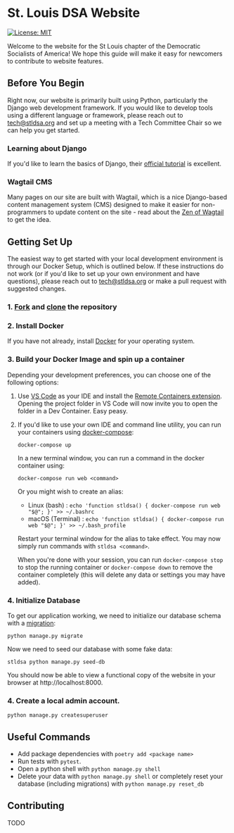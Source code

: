 # St. Louis DSA Website

[![License: MIT](https://img.shields.io/badge/License-MIT-yellow.svg)](https://opensource.org/licenses/MIT)

Welcome to the website for the St Louis chapter of the Democratic Socialists of America! We hope this guide will make it easy for newcomers to contribute to website features.

## Before You Begin

Right now, our website is primarily built using Python, particularly the Django web development framework. If you would like to develop tools using a different language or framework, please reach out to tech@stldsa.org and set up a meeting with a Tech Committee Chair so we can help you get started.

### Learning about Django

 If you'd like to learn the basics of Django, their [official tutorial](https://docs.djangoproject.com/en/3.2/intro/tutorial01/) is excellent.

### Wagtail CMS

Many pages on our site are built with Wagtail, which is a nice Django-based content management system (CMS) designed to make it easier for non-programmers to update content on the site - read about the [Zen of Wagtail](https://docs.wagtail.io/en/stable/getting_started/the_zen_of_wagtail.html) to get the idea.

## Getting Set Up

The easiest way to get started with your local development environment is through our Docker Setup, which is outlined below. If these instructions do not work (or if you'd like to set up your own environment and have questions), please reach out to tech@stldsa.org or make a pull request with suggested changes.

### 1. [Fork](https://docs.github.com/en/get-started/quickstart/fork-a-repo) and [clone](https://docs.github.com/en/github/creating-cloning-and-archiving-repositories/cloning-a-repository-from-github/cloning-a-repository) the repository

### 2. Install Docker

If you have not already, install [Docker](https://docs.docker.com/engine/install/) for your operating system.

### 3. Build your Docker Image and spin up a container

Depending your development preferences, you can choose one of the following options:

1. Use [VS Code](https://code.visualstudio.com/) as your IDE and install the [Remote Containers extension](https://marketplace.visualstudio.com/items?itemName=ms-vscode-remote.remote-containers). Opening the project folder in VS Code will now invite you to open the folder in a Dev Container. Easy peasy.

2. If you'd like to use your own IDE and command line utility, you can run your containers using [docker-compose](https://docs.docker.com/compose/install/):

      `docker-compose up`

   In a new terminal window, you can run a command in the docker container using: 
   
      `docker-compose run web <command>`
      
   Or you might wish to create an alias:

      - Linux (bash) : `echo 'function stldsa() { docker-compose run web "$@"; }' >> ~/.bashrc`
      - macOS (Terminal) : `echo 'function stldsa() { docker-compose run web "$@"; }' >> ~/.bash_profile`

   Restart your terminal window for the alias to take effect. You may now simply run commands with  `stldsa <command>`. 

   When you're done with your session, you can run `docker-compose stop` to stop the running container or `docker-compose down` to remove the container completely (this will delete any data or settings you may have added).

### 4. Initialize Database

To get our application working, we need to initialize our database schema with a [migration](https://docs.djangoproject.com/en/3.2/topics/migrations/):

    python manage.py migrate

Now we need to seed our database with some fake data:

    stldsa python manage.py seed-db
      
 You should now be able to view a functional copy of the website in your browser at http://localhost:8000.

### 4. Create a local admin account. 

    python manage.py createsuperuser


## Useful Commands
- Add package dependencies with `poetry add <package name>`
- Run tests with `pytest`.
- Open a python shell with `python manage.py shell`
- Delete your data with `python manage.py shell` or completely reset your database (including migrations) with `python manage.py reset_db`

## Contributing

TODO

